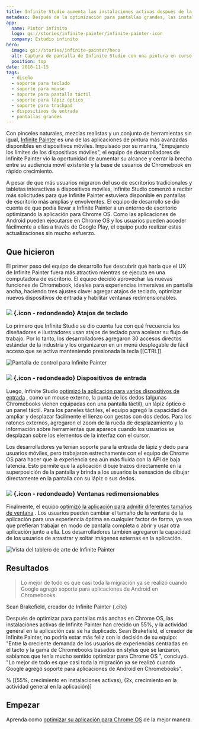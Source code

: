 ```yaml
---
title: Infinite Studio aumenta las instalaciones activas después de la optimización para Chrome OS
metadesc: Después de la optimización para pantallas grandes, las instalaciones activas de Infinite Painter y la actividad general en la aplicación han crecido sustancialmente.
app:
  name: Pintor infinito
  logo: gs://stories/infinite-painter/infinite-painter-icon
  company: Estudio infinito
hero:
  image: gs://stories/infinite-painter/hero
  alt: Captura de pantalla de Infinite Studio con una pintura en curso y opciones de pincel abiertas
  position: top
date: 2018-11-15
tags:
  - diseño
  - soporte para teclado
  - soporte para mouse
  - soporte para pantalla táctil
  - soporte para lápiz óptico
  - soporte para trackpad
  - dispositivos de entrada
  - pantallas grandes
---
```


Con pinceles naturales, mezclas realistas y un conjunto de herramientas sin igual, [Infinite Painter](https://play.google.com/store/apps/details?id=com.brakefield.painter) es una de las aplicaciones de pintura más avanzadas disponibles en dispositivos móviles. Impulsado por su mantra, "Empujando los límites de los dispositivos móviles", el equipo de desarrolladores de Infinite Painter vio la oportunidad de aumentar su alcance y cerrar la brecha entre su audiencia móvil existente y la base de usuarios de Chromebook en rápido crecimiento.

A pesar de que más usuarios migraron del uso de escritorios tradicionales y tabletas interactivas a dispositivos móviles, Infinite Studio comenzó a recibir más solicitudes para que Infinite Painter estuviera disponible en pantallas de escritorio más amplias y envolventes. El equipo de desarrollo se dio cuenta de que podía llevar a Infinite Painter a un entorno de escritorio optimizando la aplicación para Chrome OS. Como las aplicaciones de Android pueden ejecutarse en Chrome OS y los usuarios pueden acceder fácilmente a ellas a través de Google Play, el equipo pudo realizar estas actualizaciones sin mucho esfuerzo.

## Que hicieron

El primer paso del equipo de desarrollo fue descubrir qué haría que el UX de Infinite Painter fuera más atractivo mientras se ejecuta en una computadora de escritorio. El equipo decidió aprovechar las nuevas funciones de Chromebook, ideales para experiencias inmersivas en pantalla ancha, haciendo tres ajustes clave: agregar atajos de teclado, optimizar nuevos dispositivos de entrada y habilitar ventanas redimensionables.

### ![](ix://icons/keyboard.png) {.icon - redondeado} Atajos de teclado

Lo primero que Infinite Studio se dio cuenta fue con qué frecuencia los diseñadores e ilustradores usan atajos de teclado para acelerar su flujo de trabajo. Por lo tanto, los desarrolladores agregaron 30 accesos directos estándar de la industria y los organizaron en un menú desplegable de fácil acceso que se activa manteniendo presionada la tecla [[CTRL]].

![Pantalla de control para Infinite Painter](gs://stories/infinite-painter/infinitepainter-controls)

### ![](ix://icons/mouse.png) {.icon - redondeado} Dispositivos de entrada

Luego, Infinite Studio [optimizó la aplicación para varios dispositivos de entrada](/{{locale.code}}/android/input-compatibility) , como un mouse externo, la punta de los dedos (algunas Chromebooks vienen equipadas con una pantalla táctil), un lápiz óptico o un panel táctil. Para los paneles táctiles, el equipo agregó la capacidad de ampliar y desplazar fácilmente el lienzo con gestos con dos dedos. Para los ratones externos, agregaron el zoom de la rueda de desplazamiento y la información sobre herramientas que aparece cuando los usuarios se desplazan sobre los elementos de la interfaz con el cursor.

Los desarrolladores ya tenían soporte para la entrada de lápiz y dedo para usuarios móviles, pero trabajaron estrechamente con el equipo de Chrome OS para hacer que la experiencia sea aún más fluida con la API de baja latencia. Esto permite que la aplicación dibuje trazos directamente en la superposición de la pantalla y brinda a los usuarios la sensación de dibujar directamente en la pantalla con su lápiz o sus dedos.

### ![](ix://icons/aspect_ratio.png) {.icon - redondeado} Ventanas redimensionables

Finalmente, el equipo [optimizó la aplicación para admitir diferentes tamaños de ventana](/{{locale.code}}/android/window-management) . Los usuarios pueden cambiar el tamaño de la ventana de la aplicación para una experiencia óptima en cualquier factor de forma, ya sea que prefieran trabajar en modo de pantalla completa o abrir y usar otra aplicación junto a ella. Los desarrolladores también agregaron la capacidad de los usuarios de arrastrar y soltar imágenes externas en la aplicación.

![Vista del tablero de arte de Infinite Painter](gs://stories/infinite-painter/infinitepainter-artboards)

## Resultados

> Lo mejor de todo es que casi toda la migración ya se realizó cuando Google agregó soporte para aplicaciones de Android en Chromebooks.

Sean Brakefield, creador de Infinite Painter {.cite}

Después de optimizar para pantallas más anchas en Chrome OS, las instalaciones activas de Infinite Painter han crecido un 55%, y la actividad general en la aplicación casi se ha duplicado. Sean Brakefield, el creador de Infinite Painter, no podría estar más feliz con la decisión de su equipo: "Entre la creciente demanda de los usuarios de experiencias centradas en el tacto y la gama de Chromebooks basados en stylus que se lanzaron, sabíamos que tenía mucho sentido optimizar para Chrome OS ", concluyó. "Lo mejor de todo es que casi toda la migración ya se realizó cuando Google agregó soporte para aplicaciones de Android en Chromebooks".

% [(55%, crecimiento en instalaciones activas), (2x, crecimiento en la actividad general en la aplicación)]

## Empezar

Aprenda como [optimizar su aplicación para Chrome OS](/{{locale.code}}/android/optimizing) de la mejor manera.
